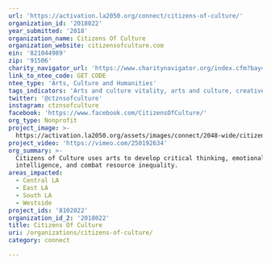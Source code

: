 ```yaml
---
url: 'https://activation.la2050.org/connect/citizens-of-culture/'
organization_id: '2018022'
year_submitted: '2018'
organization_name: Citizens Of Culture
organization_website: citizensofculture.com
ein: '821044989'
zip: '91506'
charity_navigator_url: 'https://www.charitynavigator.org/index.cfm?bay=search.profile&ein=821044989'
link_to_ntee_code: GET CODE
ntee_type: 'Arts, Culture and Humanities'
tags_indicators: 'Arts and culture vitality, arts and culture, creative industry'
twitter: '@ctznsofculture'
instagram: ctznsofculture
facebook: 'https://www.facebook.com/CitizensOfCulture/'
org_type: Nonprofit
project_image: >-
  https://activation.la2050.org/assets/images/connect/2048-wide/citizens-of-culture.jpg
project_video: 'https://vimeo.com/250192634'
org_summary: >-
  Citizens of Culture uses arts to develop critical thinking, emotional
  intelligence, and combat resource inequality.
areas_impacted:
  - Central LA
  - East LA
  - South LA
  - Westside
project_ids: '8102022'
organization_id_2: '2018022'
title: Citizens Of Culture
uri: /organizations/citizens-of-culture/
category: connect

---
```

